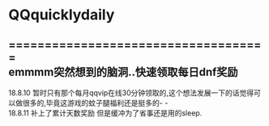 # QQquicklydaily
====================================  
emmmm突然想到的脑洞..快速领取每日dnf奖励  
-------------------------------
18.8.10 暂时只有那个每月qqvip在线30分钟领取的,这个想法发展一下的话觉得可以做很多的,毕竟这游戏的蚊子腿福利还是挺多的- -  
18.8.11 补上了累计天数奖励 但是缓冲为了省事还是用的sleep.
